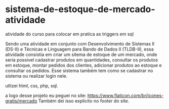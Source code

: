 # sistema-de-estoque-de-mercado-atividade
atividade do curso para colocar em pratica as triggers em sql


Sendo uma atividade em conjunto com Desenvolvimento de Sistemas II (DS-II) e Técnicas e Linguagem para Bando de Dados II (TLDB-II), essa atividade consistia em criar um sitema de estoque de um mercado, onde seria possivel cadastrar produtos em quantidades, consultar os produtos em estoque, montar pedidos dos clientes, adicionar produtos ao estoque e consultar os pedidos. Esse sistema também tem como se cadastrar no sistema ou realizar login nele.

utlizei html, css, php, sql.

a logo desse projeto eu peguei no site: https://www.flaticon.com/br/icones-gratis/mercado
Também dei isso explicito no footer do site.
